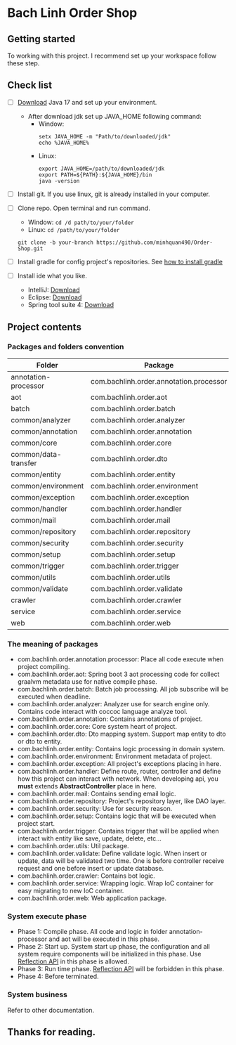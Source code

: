 # Bach Linh Order Shop

## Getting started

To working with this project. I recommend set up your workspace follow these step.

## Check list

- [ ] [Download](https://www.oracle.com/java/technologies/javase/jdk17-archive-downloads.html) Java 17 and set up
  your environment.
    - After download jdk set up JAVA_HOME following command:
        - Window:
          ```
          setx JAVA_HOME -m "Path/to/downloaded/jdk"
          echo %JAVA_HOME%
          ```
        - Linux:
          ```
          export JAVA_HOME=/path/to/downloaded/jdk
          export PATH=${PATH}:${JAVA_HOME}/bin
          java -version
          ```
- [ ] Install git. If you use linux, git is already installed in your computer.
- [ ] Clone repo. Open terminal and run command.
    - Window: ```cd /d path/to/your/folder```
    - Linux: ```cd /path/to/your/folder```
  ```
  git clone -b your-branch https://github.com/minhquan490/Order-Shop.git
  ```
- [ ] Install gradle for config project's repositories.
  See [how to install gradle](https://www.tutorialspoint.com/gradle/gradle_installation.htm)

- [ ] Install ide what you like.
    - IntelliJ: [Download](https://www.jetbrains.com/toolbox-app/)
    - Eclipse: [Download](https://www.eclipse.org/downloads/)
    - Spring tool suite 4: [Download](https://spring.io/tools)

## Project contents

### Packages and folders convention

| Folder               | Package                                 |
|----------------------|-----------------------------------------|
| annotation-processor | com.bachlinh.order.annotation.processor |
| aot                  | com.bachlinh.order.aot                  |
| batch                | com.bachlinh.order.batch                |
| common/analyzer      | com.bachlinh.order.analyzer             |
| common/annotation    | com.bachlinh.order.annotation           |
| common/core          | com.bachlinh.order.core                 |
| common/data-transfer | com.bachlinh.order.dto                  |
| common/entity        | com.bachlinh.order.entity               |
| common/environment   | com.bachlinh.order.environment          |
| common/exception     | com.bachlinh.order.exception            |
| common/handler       | com.bachlinh.order.handler              |
| common/mail          | com.bachlinh.order.mail                 |
| common/repository    | com.bachlinh.order.repository           |
| common/security      | com.bachlinh.order.security             |
| common/setup         | com.bachlinh.order.setup                |
| common/trigger       | com.bachlinh.order.trigger              |
| common/utils         | com.bachlinh.order.utils                |
| common/validate      | com.bachlinh.order.validate             |
| crawler              | com.bachlinh.order.crawler              |
| service              | com.bachlinh.order.service              |
| web                  | com.bachlinh.order.web                  |

### The meaning of packages

- com.bachlinh.order.annotation.processor: Place all code execute when project compiling.
- com.bachlinh.order.aot: Spring boot 3 aot processing code for collect graalvm metadata use for native compile phase.
- com.bachlinh.order.batch: Batch job processing. All job subscribe will be executed when deadline.
- com.bachlinh.order.analyzer: Analyzer use for search engine only. Contains code interact with coccoc language analyze
  tool.
- com.bachlinh.order.annotation: Contains annotations of project.
- com.bachlinh.order.core: Core system heart of project.
- com.bachlinh.order.dto: Dto mapping system. Support map entity to dto or dto to entity.
- com.bachlinh.order.entity: Contains logic processing in domain system.
- com.bachlinh.order.environment: Environment metadata of project.
- com.bachlinh.order.exception: All project's exceptions placing in here.
- com.bachlinh.order.handler: Define route, router, controller and define how this project can interact with network.
  When developing api, you <b>must</b> extends <b>AbstractController</b> place in here.
- com.bachlinh.order.mail: Contains sending email logic.
- com.bachlinh.order.repository: Project's repository layer, like DAO layer.
- com.bachlinh.order.security: Use for security reason.
- com.bachlinh.order.setup: Contains logic that will be executed when project start.
- com.bachlinh.order.trigger: Contains trigger that will be applied when interact with entity like save, update, delete,
  etc...
- com.bachlinh.order.utils: Util package.
- com.bachlinh.order.validate: Define validate logic. When insert or update, data will be validated two time. One is
  before controller receive request and one before insert or update database.
- com.bachlinh.order.crawler: Contains bot logic.
- com.bachlinh.order.service: Wrapping logic. Wrap IoC container for easy migrating to new IoC container.
- com.bachlinh.order.web: Web application package.

### System execute phase

- Phase 1: Compile phase. All code and logic in folder annotation-processor and aot will be executed in this phase.
- Phase 2: Start up. System start up phase, the configuration and all system require components will be initialized in
  this phase. Use [Reflection API](https://www.oracle.com/technical-resources/articles/java/javareflection.html) in this
  phase is allowed.
- Phase 3: Run time
  phase. [Reflection API](https://www.oracle.com/technical-resources/articles/java/javareflection.html) will be
  forbidden in this phase.
- Phase 4: Before terminated.

### System business

Refer to other documentation.

## Thanks for reading.